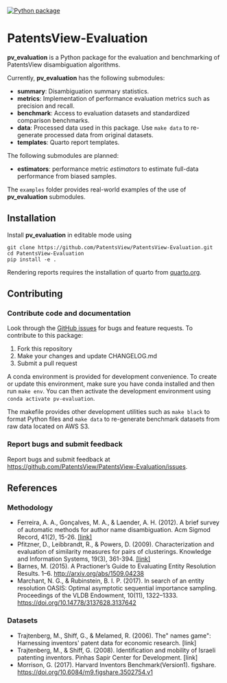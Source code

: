 [![Python package](https://github.com/PatentsView/PatentsView-Evaluation/actions/workflows/python-package.yml/badge.svg)](https://github.com/PatentsView/PatentsView-Evaluation/actions/workflows/python-package.yml)

# PatentsView-Evaluation

**pv_evaluation** is a Python package for the evaluation and benchmarking of PatentsView disambiguation algorithms.

Currently, **pv_evaluation** has the following submodules:
- **summary**: Disambiguation summary statistics.
- **metrics**: Implementation of performance evaluation metrics such as precision and recall.
- **benchmark**: Access to evaluation datasets and standardized comparison benchmarks. 
- **data**: Processed data used in this package. Use `make data` to re-generate processed data from original datasets.
- **templates**: Quarto report templates.

The following submodules are planned:
- **estimators**: performance metric *estimators* to estimate full-data performance from biased samples.

The `examples` folder provides real-world examples of the use of **pv_evaluation** submodules.

## Installation

Install **pv_evaluation** in editable mode using
```shell
git clone https://github.com/PatentsView/PatentsView-Evaluation.git
cd PatentsView-Evaluation
pip install -e .
```

Rendering reports requires the installation of quarto from [quarto.org](https://quarto.org/docs/get-started/).

## Contributing

### Contribute code and documentation

Look through the [GitHub issues](https://github.com/PatentsView/PatentsView-Evaluation/issues) for bugs and feature requests. To contribute to this package:

1. Fork this repository
2. Make your changes and update CHANGELOG.md
3. Submit a pull request

A conda environment is provided for development convenience. To create or update this environment, make sure you have conda installed and then run `make env`. You can then activate the development environment using `conda activate pv-evaluation`.

The makefile provides other development utilities such as `make black` to format Python files and `make data` to re-generate benchmark datasets from raw data located on AWS S3.

### Report bugs and submit feedback

Report bugs and submit feedback at https://github.com/PatentsView/PatentsView-Evaluation/issues.

## References

### Methodology

- Ferreira, A. A., Gonçalves, M. A., & Laender, A. H. (2012). A brief survey of automatic methods for author name disambiguation. Acm Sigmod Record, 41(2), 15-26. [[link]](https://s3.amazonaws.com/data.patentsview.org/USPTO_Entity_Resolution_Symposium/Ferreira+et+al_2012_A+Brief+Survey+of+Automatic+Methods+for+Author+Name+Disambiguation.pdf)
- Pfitzner, D., Leibbrandt, R., & Powers, D. (2009). Characterization and evaluation of similarity measures for pairs of clusterings. Knowledge and Information Systems, 19(3), 361-394. [[link]](https://citeseerx.ist.psu.edu/viewdoc/download?doi=10.1.1.214.7233&rep=rep1&type=pdf)
- Barnes, M. (2015). A Practioner’s Guide to Evaluating Entity Resolution Results. 1–6. http://arxiv.org/abs/1509.04238
- Marchant, N. G., & Rubinstein, B. I. P. (2017). In search of an entity resolution OASIS: Optimal asymptotic sequential importance sampling. Proceedings of the VLDB Endowment, 10(11), 1322–1333. https://doi.org/10.14778/3137628.3137642

### Datasets

- Trajtenberg, M., Shiff, G., & Melamed, R. (2006). The" names game": Harnessing inventors' patent data for economic research. [link]
- Trajtenberg, M., & Shiff, G. (2008). Identification and mobility of Israeli patenting inventors. Pinhas Sapir Center for Development. [link]
- Morrison, G. (2017). Harvard Inventors Benchmark(Version1). figshare. https://doi.org/10.6084/m9.figshare.3502754.v1 
